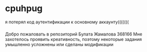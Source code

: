 # cpuhpug
я потерял код аутентификации к основному аккаунту((((((( 
###
Добро пожаловать в репозиторий Булата Жамалова 368166
Мне захотелось проявить креативность, поэтому некоторые задания умышленно усложнены или сделаны модификации
